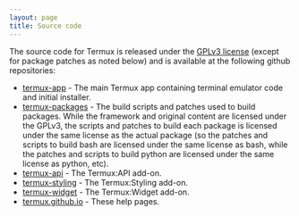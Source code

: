 ```yaml
---
layout: page
title: Source code
---
```


The source code for Termux is released under the [GPLv3 license](http://www.gnu.org/licenses/gpl-3.0.en.html) (except for package patches as noted below) and is available at the following github repositories:

- [termux-app](https://github.com/termux/termux-app) - The main Termux app containing terminal emulator code and initial installer.
- [termux-packages](https://github.com/termux/termux-packages) - The build scripts and patches used to build packages. While the framework and original content are licensed under the GPLv3, the scripts and patches to build each package is licensed under the same license as the actual package (so the patches and scripts to build bash are licensed under the same license as bash, while the patches and scripts to build python are licensed under the same license as python, etc).
- [termux-api](https://github.com/termux/termux-api) - The Termux:API add-on.
- [termux-styling](https://github.com/termux/termux-styling) - The Termux:Styling add-on.
- [termux-widget](https://github.com/termux/termux-widget) - The Termux:Widget add-on.
- [termux.github.io](https://github.com/termux/termux.github.io) - These help pages.


